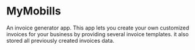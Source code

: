 # MyMobills
An invoice generator app. This app lets you create your own customized invoices for your business by providing several invoice templates. it also stored all previously created invoices data.






